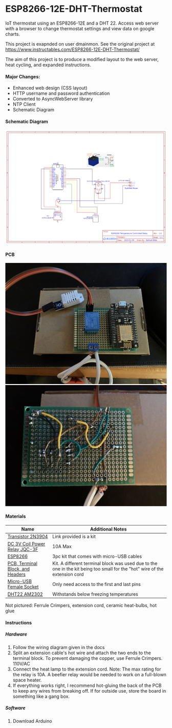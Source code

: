 # ESP8266-12E-DHT-Thermostat
IoT thermostat using an ESP8266-12E and a DHT 22.  Access web server with a browser to change thermostat settings and view data on google charts.

This project is exapnded on user dmainmon. See the original project at https://www.instructables.com/ESP8266-12E-DHT-Thermostat/

The aim of this project is to produce a modified layout to the web server, heat cycling, and expanded instructions.

#### Major Changes:
+ Enhanced web design (CSS layout)
+ HTTP username and password authentication
+ Converted to AsyncWebServer library
+ NTP Client
+ Schematic Diagram

#### Schematic Diagram
![Schematic ESP8266 Temperature Controlled Relay Bottom View](docs/Schematic_ESP8266%20Temperature%20Controlled%20Relay_2023-01-09_Bottom%20View.png)

#### PCB
![Front of Board](docs/pcb_wiring_front.JPEG)
![Back of Board (before using hot glue)](docs/pcb_wiring_back.JPEG)


#### Materials
| Name                                                                                      | Additional Notes                        |
| ----------------------------------------------------------------------------------------- | --------------------------------------- |
| [Transistor 2N3904](https://www.amazon.com/gp/product/B09YTSR9Z9/ref=ppx_yo_dt_b_asin_title_o03_s02?ie=UTF8&psc=1) | Link provided is a kit                                     |
| [DC 3V Coil Power Relay JQC-3F](https://www.amazon.com/gp/product/B00IIDY8JU/ref=ppx_yo_dt_b_asin_title_o03_s02?ie=UTF8&psc=1) | 10A Max                                 |
| [ESP8266](https://www.amazon.com/gp/product/B09SPWYS4B/ref=ppx_yo_dt_b_asin_title_o03_s01?ie=UTF8&psc=1)             | 3pc kit that comes with micro-USB cables                                    |
| [PCB, Terminal Block, and Headers](https://www.amazon.com/gp/product/B07NM68FXK/ref=ppx_yo_dt_b_asin_title_o03_s00?ie=UTF8&psc=1) | Kit. A different terminal block was used due to the one in the kit being too small for the "hot" wire of the extension cord                                     |
| [Micro-USB Female Socket](https://www.amazon.com/gp/product/B07QY698J5/ref=ppx_yo_dt_b_asin_title_o02_s00?ie=UTF8&psc=1)  | Only need access to the first and last pins |
| [DHT22 AM2302](https://www.amazon.com/gp/product/B0795F19W6/ref=ppx_yo_dt_b_asin_title_o01_s00?ie=UTF8&psc=1)         | Withstands below freezing temperatures |

Not pictured: Ferrule Crimpers, extension cord, ceramic heat-bulbs, hot glue

#### Instructions
##### Hardware
1. Follow the wiring diagram given in the docs
2. Split an extension cable's hot wire and attach the two ends to the terminal block. To prevent damaging the copper, use Ferrule Crimpers. 110V/AC
3. Connect the heat lamp to the extension cord. Note: The max rating for the relay is 10A. A beefier relay would be needed to work on a full-blown space heater.
4. If everything works right, I recommend hot-gluing the back of the PCB to keep any wires from breaking off. If for outside use, store the board in something like a gang box.
##### Software
1. Download Arduino
